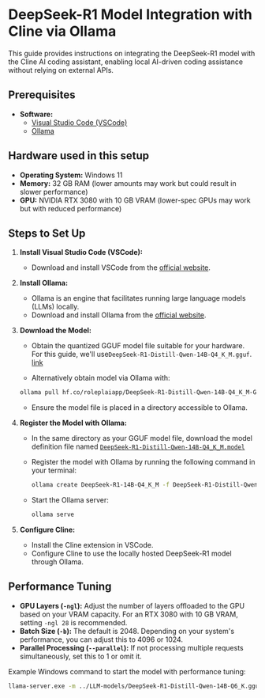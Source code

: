 # DeepSeek-R1 Model Integration with Cline via Ollama

This guide provides instructions on integrating the DeepSeek-R1 model with the Cline AI coding assistant, enabling local AI-driven coding assistance without relying on external APIs.

## Prerequisites

- **Software:**
  - [Visual Studio Code (VSCode)](https://code.visualstudio.com/)
  - [Ollama](https://ollama.com/)

## Hardware used in this setup

- **Operating System:** Windows 11
- **Memory:** 32 GB RAM (lower amounts may work but could result in slower performance)
- **GPU:** NVIDIA RTX 3080 with 10 GB VRAM (lower-spec GPUs may work but with reduced performance)

## Steps to Set Up

1. **Install Visual Studio Code (VSCode):**
   - Download and install VSCode from the [official website](https://code.visualstudio.com/).

2. **Install Ollama:**
   - Ollama is an engine that facilitates running large language models (LLMs) locally.
   - Download and install Ollama from the [official website](https://ollama.com/).

3. **Download the Model:**
   - Obtain the quantized GGUF model file suitable for your hardware. For this guide, we'll use`DeepSeek-R1-Distill-Qwen-14B-Q4_K_M.gguf`. [link](hf.co/roleplaiapp/DeepSeek-R1-Distill-Qwen-14B-Q4_K_M-GGUF)

   - Alternatively obtain model via Ollama with:
   ```bash
   ollama pull hf.co/roleplaiapp/DeepSeek-R1-Distill-Qwen-14B-Q4_K_M-GGUF
   ```

   - Ensure the model file is placed in a directory accessible to Ollama.

4. **Register the Model with Ollama:**
   - In the same directory as your GGUF model file, download the model definition file named [`DeepSeek-R1-Distill-Qwen-14B-Q4_K_M.model`](./Deepseek-r1-Distill-Qwen-14B-Q4_K_M.model)



   - Register the model with Ollama by running the following command in your terminal:

     ```bash
     ollama create DeepSeek-R1-14B-Q4_K_M -f DeepSeek-R1-Distill-Qwen-14B-Q4_K_M.model
     ```

   - Start the Ollama server:

     ```bash
     ollama serve
     ```

5. **Configure Cline:**
   - Install the Cline extension in VSCode.
   - Configure Cline to use the locally hosted DeepSeek-R1 model through Ollama.

## Performance Tuning

- **GPU Layers (`-ngl`):** Adjust the number of layers offloaded to the GPU based on your VRAM capacity. For an RTX 3080 with 10 GB VRAM, setting `-ngl 28` is recommended.
- **Batch Size (`-b`):** The default is 2048. Depending on your system's performance, you can adjust this to 4096 or 1024.
- **Parallel Processing (`--parallel`):** If not processing multiple requests simultaneously, set this to 1 or omit it.

Example Windows command to start the model with performance tuning:

```bash
llama-server.exe -m ../LLM-models/DeepSeek-R1-Distill-Qwen-14B-Q6_K.gguf -ngl 28 -b 2048 --temp 0.6